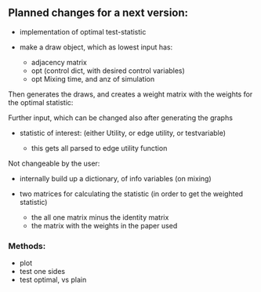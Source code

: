 
## Planned changes for a next version:




* implementation of optimal test-statistic

* make a draw object, which as lowest input has:
    * adjacency matrix
    * opt (control dict, with desired control variables)
    * opt Mixing time, and anz of simulation
    
Then generates the draws, and creates a weight matrix with the 
weights for the optimal statistic:

Further input, which can be changed also after generating the graphs

* statistic of interest: (either Utility, or edge utility, or testvariable)

    * this gets all parsed to edge utility function

Not changeable by the user:
    
* internally build up a dictionary, of info variables (on mixing)
    
* two matrices for calculating the statistic (in order to get the weighted statistic)

    * the all one matrix minus the identity matrix
    * the matrix with the weights in the paper used


### Methods:

* plot
* test one sides
* test optimal, vs plain

